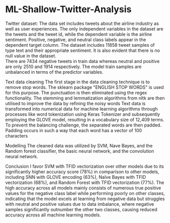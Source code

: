 # ML-Shallow-Twitter-Analysis

Twitter dataset:
The data set includes tweets about the airline industry as well as user experiences.
The only independent variables in the dataset are the tweets and the tweet id, while the dependent variable is the airline sentiment. Positive, negative, and neutral class labels appear in the dependent target column. 
The dataset includes 11858 tweet samples of type text and their appropriate sentiment. 
It is also evident that there is no null value in the dataset.  
There are 7434 negative tweets in train data whereas neutral and positive are only 2510 and 1914 respectively. 
The model train samples are unbalanced in terms of the predictor variables.


Text data cleaning
The first stage in the data cleaning technique is to remove stop words. The sklearn package "ENGLISH STOP WORDS" is used for this purpose. 
The punctuation is then eliminated using the regex functionality. 
The stemming and lemmatization algorithms from nltk are then utilised to improve the data by refining the noisy words
Text data is transformed into numerical data for machine learning algorithms through processes like word tokenization using Keras Tokenizer and subsequently employing the GLOVE model, resulting in a vocabulary size of 12,409 terms.
To prevent the balancing challenge, the separated words are then padded. Padding occurs in such a way that each word has a vector of 100 characters

Modelling
The cleaned data was utilized by SVM, Nave Bayes, and the Random forest classifier, the basic neural network, and the convolution neural network.

Conclusion
I favor SVM with TFID vectorization over other models due to its significantly higher accuracy score (78%) in comparison to other models, including SNN with GLOVE encoding (63%), Naïve Bayes with TFID vectorization (68%), and Random Forest with TFID vectorization (77%). The high accuracy across all models mainly consists of numerous true positive values for the negative class label while performing poorly on other classes, indicating that the model excels at learning from negative data but struggles with neutral and positive values due to data imbalance, where negative samples significantly outnumber the other two classes, causing reduced accuracy across all machine learning models.

